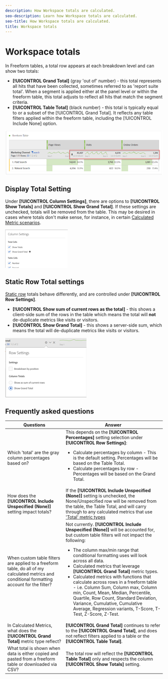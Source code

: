 ```yaml
---
description: How Workspace totals are calculated.
seo-description: Learn how Workspace totals are calculated.
seo-title: How Workspace totals are calculated.
title: Workspace totals
---
```


# Workspace totals

In Freeform tables, a total row appears at each breakdown level and can show two totals:

* **[!UICONTROL Grand Total]** (gray 'out of' number) - this total represents all hits that have been collected, sometimes referred to as 'report suite total'. When a segment is applied either at the panel level or within the freeform table, this total adjusts to reflect all hits that match the segment criteria.
* **[!UICONTROL Table Total]** (black number) - this total is typically equal to or a subset of the [!UICONTROL Grand Total]. It reflects any table filters applied within the freeform table, including the [!UICONTROL Include None] option.

![](assets/total-row.png)

## Display Total Setting

Under **[!UICONTROL Column Settings]**, there are options to **[!UICONTROL Show Totals]** and **[!UICONTROL Show Grand Total]**. If these settings are unchecked, totals will be removed from the table. This may be desired in cases where totals don't make sense, for instance, in certain [Calculated Metric scenarios](https://docs.adobe.com/content/help/en/analytics/components/calculated-metrics/calcmetrics-reference/cm-totals.html).

![](assets/column-settings-total.png)

## Static Row Total settings

[Static row](https://docs.adobe.com/content/help/en/analytics/analyze/analysis-workspace/build-workspace-project/column-row-settings/manual-vs-dynamic-rows.html) totals behave differently, and are controlled under **[!UICONTROL Row Settings]**. 

* **[!UICONTROL Show sum of current rows as the total]** - this shows a client-side sum of the rows in the table which means the total will **not** de-duplicate metrics like visits or visitors.
* **[!UICONTROL Show Grand Total]** - this shows a server-side sum, which means the total will de-duplicate metrics like visits or visitors.

![](assets/static-rows.png)

## Frequently asked questions

|Questions|Answer|
|---|---|
|Which 'total' are the gray column percentages based on?|This depends on the **[!UICONTROL Percentages]** setting selection under **[!UICONTROL Row Settings]**:<ul><li>Calculate percentages by column - This is the default setting. Percentages will be based on the Table Total.</li><li>Calculate percentages by row - Percentages will be based on the Grand Total.</li></ul>|
|How does the **[!UICONTROL Include Unspecified (None)]** setting impact totals?|If the **[!UICONTROL Include Unspecified (None)]** setting is unchecked, the None/Unspecified row will be removed from the table, the Table Total, and will carry through to any calculated metrics that use ['Total' metric types](https://docs.adobe.com/content/help/en/analytics/components/calculated-metrics/calcmetric-workflow/m-metric-type-alloc.html)|
|When custom table filters are applied to a freeform table, do all of my calculated metrics and conditional formatting account for the filter?|Not currently. **[!UICONTROL Include Unspecified (None)]** will be accounted for, but custom table filters will not impact the following:<ul><li>The column max/min range that conditional formatting uses will look across all data.</li><li>Calculated metrics that leverage **[!UICONTROL Grand Total]** metric types.</li><li>Calculated metrics with functions that calculate across rows in a freeform table - i.e. Column Sum, Column max, Column min, Count, Mean, Median, Percentile, Quartile, Row Count, Standard Deviation, Variance, Cumulative, Cumulative Average, Regression variants, T-Score, T-Test, Z-Score, Z-Test.</li></ul>|
|In Calculated Metrics, what does the **[!UICONTROL Grand Total]** metric type reflect?|**[!UICONTROL Grand Total]** continues to refer to the **[!UICONTROL Grand Total]**, and does not reflect filters applied to a table or the **[!UICONTROL Table Total]**.|
|What total is shown when data is either copied and pasted from a freeform table or downloaded via CSV?|The total row will reflect the **[!UICONTROL Table Total]** only and respects the column **[!UICONTROL Show Totals]** setting.|


